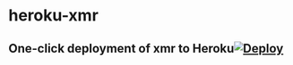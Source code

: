 # heroku-xmr
## One-click deployment of xmr to Heroku[![Deploy](https://www.herokucdn.com/deploy/button.png)](https://heroku.com/deploy)


